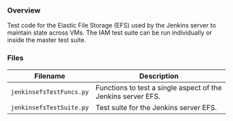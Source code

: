 ### Overview

Test code for the Elastic File Storage (EFS) used by the Jenkins server to maintain state across VMs.  The IAM test 
suite can be run individually or inside the master test suite.

### Files

| Filename                  | Description                                                                                  |
|---------------------------|----------------------------------------------------------------------------------------------|
| `jenkinsefsTestFuncs.py`  | Functions to test a single aspect of the Jenkins server EFS.                                 |
| `jenkinsefsTestSuite.py`  | Test suite for the Jenkins server EFS.                                                       |